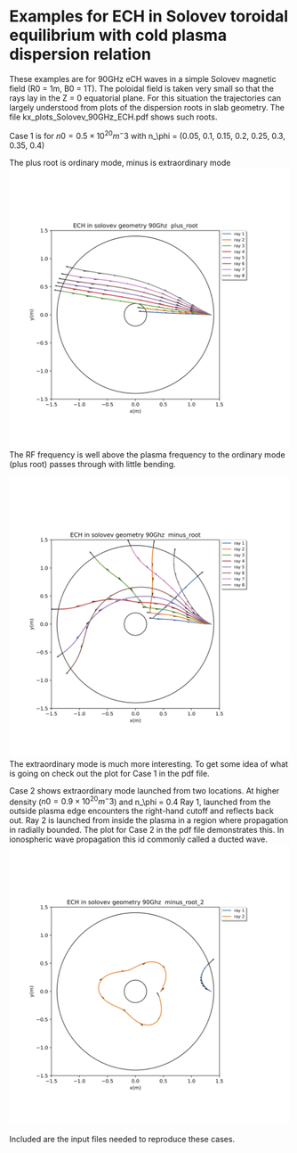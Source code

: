 # Examples for ECH in Solovev toroidal equilibrium with cold plasma dispersion relation

These examples are for 90GHz eCH waves in a simple Solovev magnetic field (R0 = 1m, B0 = 1T).
The poloidal field is taken very small so that the rays lay in the Z = 0 equatorial plane.
For this situation the trajectories can largely understood from plots of the dispersion roots in
slab geometry.  The file kx_plots_Solovev_90GHz_ECH.pdf shows such roots. 

Case 1 is for $n0 = 0.5 \times 10^20 m^-3$ with n_\phi = (0.05, 0.1, 0.15, 0.2, 0.25, 0.3, 0.35, 0.4)

The plus root is ordinary mode, minus is extraordinary mode
![Screenshot](ray_plots.plus_root.png)
The RF frequency is well above the plasma frequency to the ordinary mode (plus root) passes 
through with little bending.

![Screenshot](ray_plots.minus_root.png)
The extraordinary mode is much more interesting.  To get some idea of what is going on check
out the plot for Case 1 in the pdf file.

Case 2 shows extraordinary mode launched from two locations.
At higher density ($n0 = 0.9 \times 10^20 m^-3$) and n_\phi = 0.4 Ray 1, launched from the 
outside plasma edge encounters the right-hand cutoff and reflects back out.  Ray 2 is
launched from inside the plasma in a region where propagation in radially bounded.  The 
plot for Case 2 in the pdf file demonstrates this.  In ionospheric wave propagation this 
id commonly called a ducted wave.
![Screenshot](ray_plots.minus_root_2.png)

Included are the input files needed to reproduce these cases.

